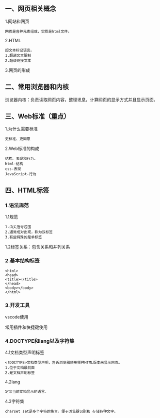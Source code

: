 ## 一、网页相关概念

1.网站和网页

```
网页是各种元素组成，实质是html文件。
```

2.HTML

```
超文本标记语言。
1.超越文本限制
2.超级链接文本
```

3.网页的形成

## 二、常用浏览器和内核

浏览器内核：负责读取网页内容，整理讯息，计算网页的显示方式并且显示页面。

## 三、Web标准（重点）

1.为什么需要标准

```
更标准、更同意
```

2.Web标准的构成

```
结构、表现和行为。
html-结构
css-表现
JavaScript-行为
```

## 四、HTML标签

### 1.语法规范

1.1规范

```
1.由尖括号包围
2.通常成对出现，称为双标签
3.有些特殊的是单标签
```

1.2标签关系：包含关系和并列关系

### 2.基本结构标签

```
<html>
<head>
<title></title>
</head>
<body></body>
</html>
```

### 3.开发工具

vscode使用

常用插件和快捷键使用

### 4.DOCTYPE和lang以及字符集

4.1文档类型声明标签

```
<!DOCTYPE>文档类型声明，告诉浏览器使用哪种HTML版本来显示网页。
1.位于文档最前面
2.是文档声明标签
```

4.2lang

```
定义当前文档显示的语言。
```

4.3字符集

```
charset set是多个字符的集合。便于浏览器识别和 存储各种文字。
```

